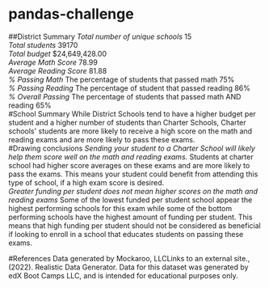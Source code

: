 # pandas-challenge
##District Summary
*Total number of unique schools*
15
<br/>
*Total students*
39170
<br/>
*Total budget*
$24,649,428.00
<br/>
*Average Math Score*
78.99
<br/>
*Average Reading Score*
81.88
<br/>
*% Passing Math*
The percentage of students that passed math
75%
<br/>
*% Passing Reading*
The percentage of student that passed reading
86%
<br/>
*% Overall Passing*
The percentage of students that passed math AND reading
65%
<br/>
#School Summary
While District Schools tend to have a higher budget per student and a higher number of students than Charter Schools, Charter schools' students are more likely to receive a high score on the math and reading exams and are more likely to pass these exams.
<br/>
#Drawing conclusions
*Sending your student to a Charter School will likely help them score well on the math and reading exams.*
Students at charter school had higher score averages on these exams and are more likely to pass the exams. This means your student could benefit from attending this type of school, if a high exam score is desired.
<br/>
*Greater funding per student does not mean higher scores on the math and reading exams*
Some of the lowest funded per student school appear the highest performing schools for this exam while some of the bottom performing schools have the highest amount of funding per student. This means that high funding per student should not be considered as beneficial if looking to enroll in a school that educates students on passing these exams.
<br/>


#References
Data generated by Mockaroo, LLCLinks to an external site., (2022). Realistic Data Generator. Data for this dataset was generated by edX Boot Camps LLC, and is intended for educational purposes only.
